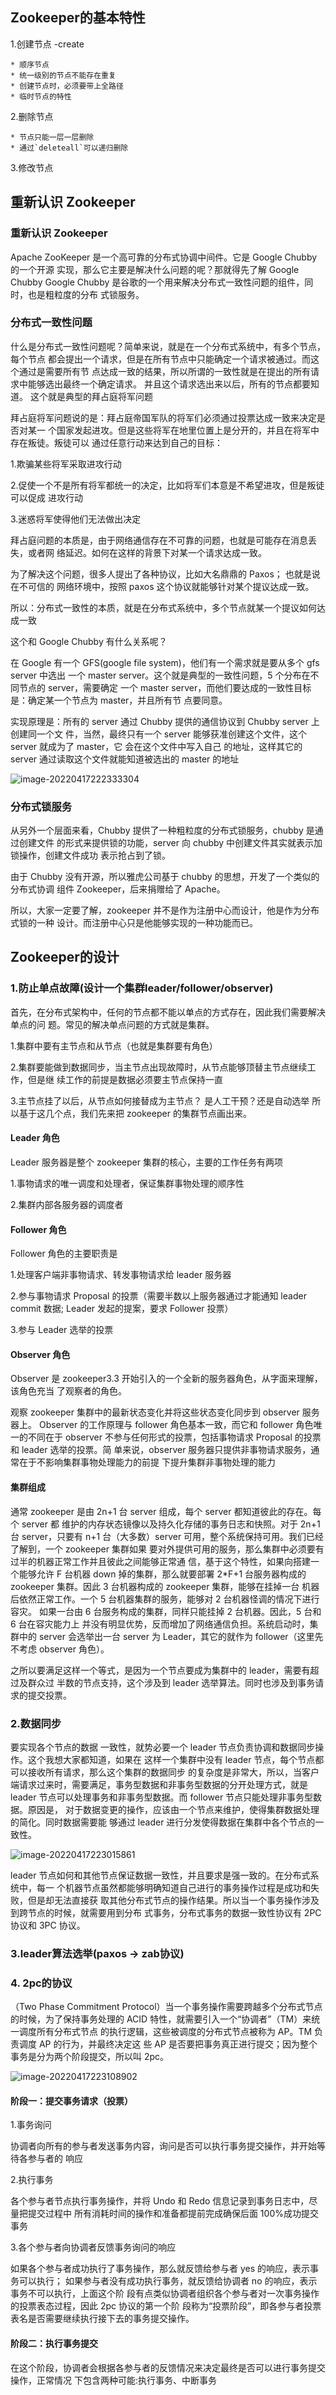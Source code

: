 ## Zookeeper的基本特性

1.创建节点 -create

	* 顺序节点
	* 统一级别的节点不能存在重复
	* 创建节点时，必须要带上全路径
	* 临时节点的特性

2.删除节点

	* 节点只能一层一层删除
	* 通过`deleteall`可以递归删除

3.修改节点



## 重新认识 Zookeeper

### 重新认识 Zookeeper

Apache ZooKeeper 是一个高可靠的分布式协调中间件。它是 Google Chubby 的一个开源 实现，那么它主要是解决什么问题的呢？那就得先了解 Google Chubby Google Chubby 是谷歌的一个用来解决分布式一致性问题的组件，同时，也是粗粒度的分布 式锁服务。

### 分布式一致性问题

什么是分布式一致性问题呢？简单来说，就是在一个分布式系统中，有多个节点，每个节点 都会提出一个请求，但是在所有节点中只能确定一个请求被通过。而这个通过是需要所有节 点达成一致的结果，所以所谓的一致性就是在提出的所有请求中能够选出最终一个确定请求。 并且这个请求选出来以后，所有的节点都要知道。 这个就是典型的拜占庭将军问题

拜占庭将军问题说的是：拜占庭帝国军队的将军们必须通过投票达成一致来决定是否对某一 个国家发起进攻。但是这些将军在地里位置上是分开的，并且在将军中存在叛徒。叛徒可以 通过任意行动来达到自己的目标：

1.欺骗某些将军采取进攻行动 

2.促使一个不是所有将军都统一的决定，比如将军们本意是不希望进攻，但是叛徒可以促成 进攻行动 

3.迷惑将军使得他们无法做出决定

拜占庭问题的本质是，由于网络通信存在不可靠的问题，也就是可能存在消息丢失，或者网 络延迟。如何在这样的背景下对某一个请求达成一致。

为了解决这个问题，很多人提出了各种协议，比如大名鼎鼎的 Paxos； 也就是说在不可信的 网络环境中，按照 paxos 这个协议就能够针对某个提议达成一致。 

所以：分布式一致性的本质，就是在分布式系统中，多个节点就某一个提议如何达成一致

这个和 Google Chubby 有什么关系呢？

在 Google 有一个 GFS(google file system)，他们有一个需求就是要从多个 gfs server 中选出 一个 master server。这个就是典型的一致性问题，5 个分布在不同节点的 server，需要确定 一个 master server，而他们要达成的一致性目标是：确定某一个节点为 master，并且所有节 点要同意。

实现原理是：所有的 server 通过 Chubby 提供的通信协议到 Chubby server 上创建同一个文 件，当然，最终只有一个 server 能够获准创建这个文件，这个 server 就成为了 master，它 会在这个文件中写入自己 的地址，这样其它的 server 通过读取这个文件就能知道被选出的 master 的地址

![image-20220417222333304](https://new-blog-1251602255.cos.ap-shanghai.myqcloud.com/img/image-20220417222333304.png)

### 分布式锁服务

从另外一个层面来看，Chubby 提供了一种粗粒度的分布式锁服务，chubby 是通过创建文件 的形式来提供锁的功能，server 向 chubby 中创建文件其实就表示加锁操作，创建文件成功 表示抢占到了锁。

由于 Chubby 没有开源，所以雅虎公司基于 chubby 的思想，开发了一个类似的分布式协调 组件 Zookeeper，后来捐赠给了 Apache。

所以，大家一定要了解，zookeeper 并不是作为注册中心而设计，他是作为分布式锁的一种 设计。而注册中心只是他能够实现的一种功能而已。

## Zookeeper的设计

### 1.防止单点故障(设计一个集群leader/follower/observer)

首先，在分布式架构中，任何的节点都不能以单点的方式存在，因此我们需要解决单点的问 题。常见的解决单点问题的方式就是集群。

1.集群中要有主节点和从节点（也就是集群要有角色） 

2.集群要能做到数据同步，当主节点出现故障时，从节点能够顶替主节点继续工作，但是继 续工作的前提是数据必须要主节点保持一直 

3.主节点挂了以后，从节点如何接替成为主节点？ 是人工干预？还是自动选举 所以基于这几个点，我们先来把 zookeeper 的集群节点画出来。

#### Leader 角色

Leader 服务器是整个 zookeeper 集群的核心，主要的工作任务有两项 

1.事物请求的唯一调度和处理者，保证集群事物处理的顺序性 

2.集群内部各服务器的调度者

#### Follower 角色

Follower 角色的主要职责是 

1.处理客户端非事物请求、转发事物请求给 leader 服务器

2.参与事物请求 Proposal 的投票（需要半数以上服务器通过才能通知 leader commit 数据;  Leader 发起的提案，要求 Follower 投票） 

3.参与 Leader 选举的投票

#### Observer 角色 

Observer 是 zookeeper3.3 开始引入的一个全新的服务器角色，从字面来理解，该角色充当 了观察者的角色。 

观察 zookeeper 集群中的最新状态变化并将这些状态变化同步到 observer 服务器上。 Observer 的工作原理与 follower 角色基本一致，而它和 follower 角色唯一的不同在于 observer 不参与任何形式的投票，包括事物请求 Proposal 的投票和 leader 选举的投票。简 单来说，observer 服务器只提供非事物请求服务，通常在于不影响集群事物处理能力的前提 下提升集群非事物处理的能力

#### 集群组成

 通常 zookeeper 是由 2n+1 台 server 组成，每个 server 都知道彼此的存在。每个 server 都 维护的内存状态镜像以及持久化存储的事务日志和快照。对于 2n+1 台 server，只要有 n+1 台（大多数）server 可用，整个系统保持可用。我们已经了解到，一个 zookeeper 集群如果 要对外提供可用的服务，那么集群中必须要有过半的机器正常工作并且彼此之间能够正常通 信，基于这个特性，如果向搭建一个能够允许 F 台机器 down 掉的集群，那么就要部署 2*F+1 台服务器构成的 zookeeper 集群。因此 3 台机器构成的 zookeeper 集群，能够在挂掉一台 机器后依然正常工作。一个 5 台机器集群的服务，能够对 2 台机器怪调的情况下进行容灾。 如果一台由 6 台服务构成的集群，同样只能挂掉 2 台机器。因此，5 台和 6 台在容灾能力上 并没有明显优势，反而增加了网络通信负担。系统启动时，集群中的 server 会选举出一台 server 为 Leader，其它的就作为 follower（这里先不考虑 observer 角色）。 

之所以要满足这样一个等式，是因为一个节点要成为集群中的 leader，需要有超过及群众过 半数的节点支持，这个涉及到 leader 选举算法。同时也涉及到事务请求的提交投票。

### 2.数据同步

要实现各个节点的数据 一致性，就势必要一个 leader 节点负责协调和数据同步操作。这个我想大家都知道，如果在 这样一个集群中没有 leader 节点，每个节点都可以接收所有请求，那么这个集群的数据同步 的复杂度是非常大，所以，当客户端请求过来时，需要满足，事务型数据和非事务型数据的分开处理方式，就是 leader 节点可以处理事务和非事务型数据。而 follower 节点只能处理非事务型数据。原因是， 对于数据变更的操作，应该由一个节点来维护，使得集群数据处理的简化。同时数据需要能 够通过 leader 进行分发使得数据在集群中各个节点的一致性。

![image-20220417223015861](https://new-blog-1251602255.cos.ap-shanghai.myqcloud.com/img/image-20220417223015861.png)

leader 节点如何和其他节点保证数据一致性，并且要求是强一致的。在分布式系统中，每一 个机器节点虽然都能够明确知道自己进行的事务操作过程是成功和失败，但是却无法直接获 取其他分布式节点的操作结果。所以当一个事务操作涉及到跨节点的时候，就需要用到分布 式事务，分布式事务的数据一致性协议有 2PC 协议和 3PC 协议。

### 3.leader算法选举(paxos -> zab协议)

### 4. 2pc的协议

（Two Phase Commitment Protocol）当一个事务操作需要跨越多个分布式节点的时候，为了保持事务处理的 ACID 特性，就需要引入一个“协调者”（TM）来统一调度所有分布式节点 的执行逻辑，这些被调度的分布式节点被称为 AP。TM 负责调度 AP 的行为，并最终决定这 些 AP 是否要把事务真正进行提交；因为整个事务是分为两个阶段提交，所以叫 2pc。

![image-20220417223108902](https://new-blog-1251602255.cos.ap-shanghai.myqcloud.com/img/image-20220417223108902.png)

#### 阶段一：提交事务请求（投票）

1.事务询问 

协调者向所有的参与者发送事务内容，询问是否可以执行事务提交操作，并开始等待各参与者的 响应 

2.执行事务

各个参与者节点执行事务操作，并将 Undo 和 Redo 信息记录到事务日志中，尽量把提交过程中 所有消耗时间的操作和准备都提前完成确保后面 100%成功提交事务 

3.各个参与者向协调者反馈事务询问的响应

如果各个参与者成功执行了事务操作，那么就反馈给参与者 yes 的响应，表示事务可以执行； 如果参与者没有成功执行事务，就反馈给协调者 no 的响应，表示事务不可以执行，上面这个阶 段有点类似协调者组织各个参与者对一次事务操作的投票表态过程，因此 2pc 协议的第一个阶 段称为“投票阶段”，即各参与者投票表名是否需要继续执行接下去的事务提交操作。

#### 阶段二：执行事务提交 

在这个阶段，协调者会根据各参与者的反馈情况来决定最终是否可以进行事务提交操作，正常情况 下包含两种可能:执行事务、中断事务

